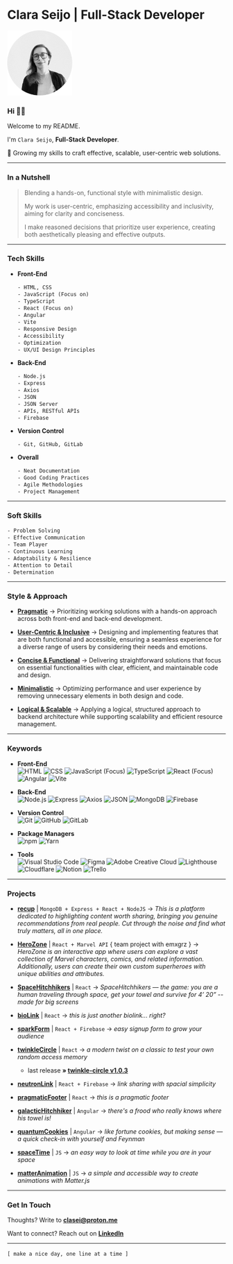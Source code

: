 # Clara Seijo | Full-Stack Developer

[<img src="clara-seijo-circle-bw.png" alt="clara-seijo-profile-picture" width="150" />](https://www.linkedin.com/in/claraseijo/)

### Hi 👋🏽

Welcome to my README.

I'm ```Clara Seijo```, **Full-Stack Developer**.

📍 Growing my skills to craft effective, scalable, user-centric web solutions.

---

### In a Nutshell

> Blending a hands-on, functional style with minimalistic design.
> 
> My work is user-centric, emphasizing accessibility and inclusivity, aiming for clarity and conciseness.
> 
> I make reasoned decisions that prioritize user experience, creating both aesthetically pleasing and effective outputs.

---

### Tech Skills

- **Front-End**
  ```
  - HTML, CSS
  - JavaScript (Focus on)
  - TypeScript
  - React (Focus on)
  - Angular
  - Vite
  - Responsive Design
  - Accessibility
  - Optimization
  - UX/UI Design Principles
  ```

- **Back-End**
  ```
  - Node.js
  - Express
  - Axios
  - JSON
  - JSON Server
  - APIs, RESTful APIs
  - Firebase
  ```

- **Version Control**
  ```
  - Git, GitHub, GitLab
  ```

- **Overall**
  ```
  - Neat Documentation
  - Good Coding Practices
  - Agile Methodologies
  - Project Management
  ```


---

### Soft Skills
```
- Problem Solving
- Effective Communication
- Team Player
- Continuous Learning
- Adaptability & Resilience
- Attention to Detail
- Determination
```

---

### Style & Approach 

- <ins>**Pragmatic**</ins> → Prioritizing working solutions with a hands-on approach across both front-end and back-end development.

- <ins>**User-Centric & Inclusive**</ins> → Designing and implementing features that are both functional and accessible, ensuring a seamless experience for a diverse range of users by considering their needs and emotions.

- <ins>**Concise & Functional**</ins> → Delivering straightforward solutions that focus on essential functionalities with clear, efficient, and maintainable code and design.

- <ins>**Minimalistic**</ins> → Optimizing performance and user experience by removing unnecessary elements in both design and code.

- <ins>**Logical & Scalable**</ins> → Applying a logical, structured approach to backend architecture while supporting scalability and efficient resource management.

---

### Keywords

- **Front-End**
  <br>![HTML](https://img.shields.io/badge/-HTML-grey?logo=html5)
  ![CSS](https://img.shields.io/badge/-CSS-grey?logo=csswizardry)
  ![JavaScript (Focus)](https://img.shields.io/badge/-JavaScript-grey?logo=javascript)
  ![TypeScript](https://img.shields.io/badge/-TypeScript-grey?logo=typescript)
  ![React (Focus)](https://img.shields.io/badge/-React-grey?logo=react)
  ![Angular](https://img.shields.io/badge/-Angular-grey?logo=angular)
  ![Vite](https://img.shields.io/badge/-Vite-grey?logo=vite)

- **Back-End**
  <br>![Node.js](https://img.shields.io/badge/-Node.js-grey?logo=node.js)
  ![Express](https://img.shields.io/badge/-Express-grey?logo=express)
  ![Axios](https://img.shields.io/badge/-Axios-grey?logo=axios)
  ![JSON](https://img.shields.io/badge/-JSON-grey?logo=json)
  ![MongoDB](https://img.shields.io/badge/-MongoDB-grey?logo=mongodb)
  ![Firebase](https://img.shields.io/badge/-Firebase-grey?logo=firebase)

- **Version Control** 
  <br>![Git](https://img.shields.io/badge/-Git-grey?logo=git)
  ![GitHub](https://img.shields.io/badge/-GitHub-grey?logo=github)
  ![GitLab](https://img.shields.io/badge/-GitLab-grey?logo=gitlab)

- **Package Managers** 
  <br>![npm](https://img.shields.io/badge/-npm-grey?logo=npm)
  ![Yarn](https://img.shields.io/badge/-Yarn-grey?logo=yarn)

- **Tools** 
  <br>![Visual Studio Code](https://img.shields.io/badge/-VS_Code-grey?style=flat&logo=visual-studio-code&logoColor=blue)
  ![Figma](https://img.shields.io/badge/-Figma-grey?logo=figma)
  ![Adobe Creative Cloud](https://img.shields.io/badge/-Adobe_Creative_Cloud-grey?style=flat&logo=adobe-creative-cloud&logoColor=%23DA1F26)
  ![Lighthouse](https://img.shields.io/badge/-Lighthouse-grey?logo=lighthouse)
  ![Cloudflare](https://img.shields.io/badge/-Cloudflare-grey?style=flat&logo=cloudflare&logoColor=%23F38020)
  ![Notion](https://img.shields.io/badge/-Notion-grey?style=flat&logo=notion&logoColor=black)
  ![Trello](https://img.shields.io/badge/-Trello-grey?logo=trello)

---

### Projects

- [**recup**](https://just-recup.netlify.app/) | ```MongoDB + Express + React + NodeJS``` → *This is a platform dedicated to highlighting content worth sharing, bringing you genuine recommendations from real people. Cut through the noise and find what truly matters, all in one place.*

- [**HeroZone**](https://herozone.netlify.app/) | ```React + Marvel API``` { team project with emxgrz } → *HeroZone is an interactive app where users can explore a vast collection of Marvel characters, comics, and related information. Additionally, users can create their own custom superheroes with unique abilities and attributes.*

- [**SpaceHitchhikers**](https://clasei.github.io/space-hitchhikers/) | ```React``` → *SpaceHitchhikers — the game: you are a human traveling through space, get your towel and survive for 4’ 20” -- made for big screens*

- [**bioLink**](https://clasei.github.io/clara/) | ```React``` → *this is just another biolink... right?*

- [**sparkForm**](https://spark-form-7.web.app/) | ```React + Firebase``` → *easy signup form to grow your audience*

- [**twinkleCircle**](https://clasei.github.io/twinkle-circle/) | ```React``` → *a modern twist on a classic to test your own random access memory*
    - last release **» [twinkle-circle v1.0.3](https://github.com/clasei/twinkle-circle/releases/tag/v1.0.3)**

- [**neutronLink**](https://neutron-link-0.web.app/) | ```React + Firebase``` → *link sharing with spacial simplicity*

- [**pragmaticFooter**](https://clasei.github.io/pragmatic-footer/) | ```React``` → *this is a pragmatic footer*

- [**galacticHitchhiker**](https://clasei.github.io/galactic-hitchhiker/) | ```Angular``` → *there's a frood who really knows where his towel is!*

- [**quantumCookies**](https://clasei.github.io/quantum-cookies/) | ```Angular``` → *like fortune cookies, but making sense — a quick check-in with yourself and Feynman*

- [**spaceTime**](https://clasei.github.io/space-time/) | ```JS``` → *an easy way to look at time while you are in your space*

- [**matterAnimation**](https://clasei.github.io/matter-animation/) | ```JS``` → *a simple and accessible way to create animations with Matter.js*

---

### Get In Touch

Thoughts? Write to [**clasei@proton.me**](mailto:clasei@proton.me)

Want to connect? Reach out on [**LinkedIn**](https://www.linkedin.com/in/claraseijo/)

---

```[ make a nice day, one line at a time ]```
